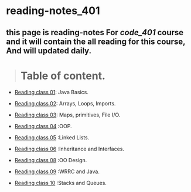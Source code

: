 # reading-notes_401
## **this page is reading-notes For *code_401* course and it will contain the all reading for this course, And will updated daily.**

> # Table of content.

* [Reading class 01](Reading_notes_401_01.md): Java Basics.

* [Reading class 02](Reading_notes_401_02.md): Arrays, Loops, Imports.

* [Reading class 03](Reading_notes_401_03.md): Maps, primitives, File I/O.

* [Reading class 04](Reading_notes_401_04.md) :OOP.

* [Reading class 05](Reading_notes_401_05.md) :Linked Lists.

* [Reading class 06](Reading_notes_401_06.md) :Inheritance and Interfaces.

* [Reading class 08](Reading_notes_401_08.md) :OO Design.

* [Reading class 09](Reading_notes_401_09.md) :WRRC and Java.

* [Reading class 10](Reading_notes_401_10.md) :Stacks and Queues.